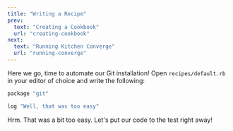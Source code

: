 ```yaml
---
title: "Writing a Recipe"
prev:
  text: "Creating a Cookbook"
  url: "creating-cookbook"
next:
  text: "Running Kitchen Converge"
  url: "running-converge"
---
```


Here we go, time to automate our Git installation! Open `recipes/default.rb` in your editor of choice and write the following:

~~~ruby
package "git"

log "Well, that was too easy"
~~~

Hrm. That was a bit too easy. Let's put our code to the test right away!
